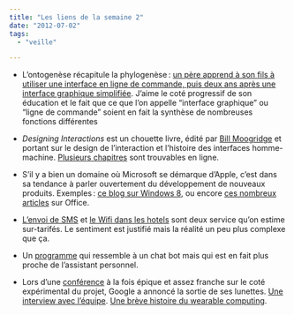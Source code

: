 ```yaml
---
title: "Les liens de la semaine 2"
date: "2012-07-02"
tags:
  - "veille"

---
```


- L’ontogenèse récapitule la phylogenèse : [un père apprend à son fils à utiliser une interface en ligne de commande, puis deux ans après une interface graphique simplifiée](http://changelog.complete.org/archives/category/technology/children-computing). J’aime le coté progressif de son éducation et le fait que ce que l’on appelle “interface graphique” ou “ligne de commande” soient en fait la synthèse de nombreuses fonctions différentes

- _Designing Interactions_ est un chouette livre, édité par [Bill Moogridge](http://en.wikipedia.org/wiki/Bill_Moggridge) et portant sur le design de l’interaction et l’histoire des interfaces homme-machine. [Plusieurs chapitres](https://www.google.com/search?hl=en&source=hp&q=%22designing%20interactions%22%20filetype%3Apdf&aq=f&aql=&aqi=&oq=#hl=en&sclient=psy-ab&q=site:www.designinginteractions.com+filetype%3Apdf&oq=site:www.designinginteractions.com+filetype%3Apdf) sont trouvables en ligne.

- S’il y a bien un domaine où Microsoft se démarque d’Apple, c’est dans sa tendance à parler ouvertement du développement de nouveaux produits. Exemples : [ce blog sur Windows 8](http://blogs.msdn.com/b/b8/), ou encore [ces nombreux articles](http://blogs.msdn.com/b/jensenh/archive/2008/03/12/table-of-contents.aspx) sur Office.

- [L’envoi de SMS](http://everythingsysadmin.com/2008/12/how-sms-works.html) et [le Wifi dans les hotels](http://pierreschneider.typepad.com/blog/2012/07/le-long-couloir-vers-le-wifi-dans-sa-chambre-dh%C3%B4tel.html) sont deux service qu’on estime sur-tarifés. Le sentiment est justifié mais la réalité un peu plus complexe que ça.

- Un [programme](http://www.totopoetry.com/credits/eve.asp) qui ressemble à un chat bot mais qui est en fait plus proche de l’assistant personnel.

- Lors d’une [conférence](http://arstechnica.com/gadgets/2012/06/googlers-skydive-wearing-google-glasses-broadcast-jump-live-to-google/%20) à la fois épique et assez franche sur le coté expérimental du projet, Google a annoncé la sortie de ses lunettes. [Une interview avec l’équipe](http://www.wired.com/gadgetlab/2012/06/clear-glass-leaders-googles-wearable-computing-breakthrough-explain-it-all-for-you/). [Une brève histoire du wearable computing](http://www.theverge.com/2012/6/26/2986317/google-project-glass-wearable-computers-disappoint-me).
